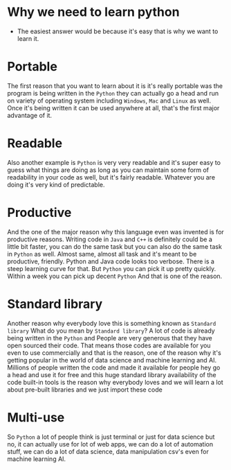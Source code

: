 # Why we need to learn python

- The easiest answer would be because it's easy that is why we want to learn it.

# Portable

The first reason that you want to learn about it is it's really portable
was the program is being written in the `Python` they can actually go a
head and run on variety of operating system including `Windows`, `Mac`
and `Linux` as well. Once it's being written it can be used anywhere at
all, that's the first major advantage of it.

# Readable

Also another example is `Python` is very very readable and it's super easy
to guess what things are doing as long as you can maintain some form of
readability in your code as well, but it's fairly readable. Whatever
you are doing it's very kind of predictable.

# Productive

And the one of the major reason why this language even was invented is
for productive reasons. Writing code in `Java` and `C++` is definitely
could be a little bit faster, you can do the same task but you can also
do the same task in `Python` as well. Almost same, almost all task and
it's meant to be productive, friendly. Python and Java code looks too
verbose. There is a steep learning curve for that. But `Python` you can
pick it up pretty quickly. Within a week you can pick up decent `Python`
And that is one of the reason.

# Standard library

Another reason why everybody love this is something known as `Standard library`
What do you mean by `Standard library`?
A lot of code is already being written in the `Python` and People are very
generous that they have open sourced their code. That means those codes are
available for you even to use commercially and that is the reason, one of
the reason why it's getting popular in the world of data science and machine
learning and AI. Millions of people written the code and made it available
for people hey go a head and use it for free and this huge standard library
availability of the code built-in tools is the reason why everybody loves
and we will learn a lot about pre-built libraries and we just import these
code

# Multi-use

So `Python` a lot of people think is just terminal or just for data science
but no, it can actually use for lot of web apps, we can do a lot of
automation stuff, we can do a lot of data science, data manipulation
csv's even for machine learning AI.

